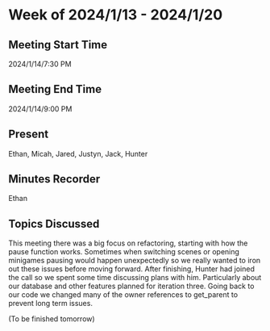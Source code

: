 # Week of 2024/1/13 - 2024/1/20

## Meeting Start Time
2024/1/14/7:30 PM

## Meeting End Time
2024/1/14/9:00 PM

## Present
Ethan, Micah, Jared, Justyn, Jack, Hunter

## Minutes Recorder
Ethan

## Topics Discussed
This meeting there was a big focus on refactoring, starting with how the pause function works. Sometimes when switching scenes or opening minigames pausing would happen unexpectedly so we really wanted to iron out
these issues before moving forward. After finishing, Hunter had joined the call so we spent some time discussing plans with him. Particularly about our database and other features planned for iteration three.
Going back to our code we changed many of the owner references to get_parent to prevent long term issues.

(To be finished tomorrow)
